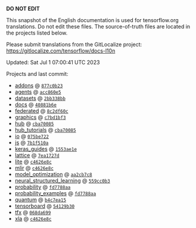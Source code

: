 __DO NOT EDIT__

This snapshot of the English documentation is used for tensorflow.org
translations. Do not edit these files. The source-of-truth files are located in
the projects listed below.

Please submit translations from the GitLocalize project: https://gitlocalize.com/tensorflow/docs-l10n

Updated: Sat Jul  1 07:00:41 UTC 2023

Projects and last commit:

- [addons](https://github.com/tensorflow/addons/tree/master/docs) @ <a href='https://github.com/tensorflow/addons/commit/877c0b239a844388c5983eb6109e08885fdc26b4'><code>877c0b23</code></a>
- [agents](https://github.com/tensorflow/agents/tree/master/docs) @ <a href='https://github.com/tensorflow/agents/commit/acc860e551f1f342a21328caa7981da4fe001a5a'><code>acc860e5</code></a>
- [datasets](https://github.com/tensorflow/datasets/tree/master/docs) @ <a href='https://github.com/tensorflow/datasets/commit/2bb338bbf235c22c2d318dd76217016215f84927'><code>2bb338bb</code></a>
- [docs](https://github.com/tensorflow/docs/tree/master/site/en) @ <a href='https://github.com/tensorflow/docs/commit/40881b6e9c65d3cd164b391de055aeb60d2f51af'><code>40881b6e</code></a>
- [federated](https://github.com/tensorflow/federated/tree/main/docs) @ <a href='https://github.com/tensorflow/federated/commit/8c2df60c46311dd709cfa2ad9102183605e93d52'><code>8c2df60c</code></a>
- [graphics](https://github.com/tensorflow/graphics/tree/master/tensorflow_graphics/g3doc) @ <a href='https://github.com/tensorflow/graphics/commit/c7bd1bf35afb9f20c73404773d3ad9c989f947b0'><code>c7bd1bf3</code></a>
- [hub](https://github.com/tensorflow/hub/tree/master/docs) @ <a href='https://github.com/tensorflow/hub/commit/cba700859a4d84b500c5d8f08b029a2ca729d094'><code>cba70085</code></a>
- [hub_tutorials](https://github.com/tensorflow/hub/tree/master/examples/colab) @ <a href='https://github.com/tensorflow/hub/commit/cba700859a4d84b500c5d8f08b029a2ca729d094'><code>cba70085</code></a>
- [io](https://github.com/tensorflow/io/tree/master/docs) @ <a href='https://github.com/tensorflow/io/commit/075be7222dfd234c902aeb31e2e0a44a8db49c00'><code>075be722</code></a>
- [js](https://github.com/tensorflow/tfjs-website/tree/master/docs) @ <a href='https://github.com/tensorflow/tfjs-website/commit/7b1f510a18c1284393c9753f589d02966a796894'><code>7b1f510a</code></a>
- [keras_guides](https://github.com/tensorflow/docs/tree/snapshot-keras/site/en/guide/keras) @ <a href='https://github.com/tensorflow/docs/commit/1553ae1e4a149be71703e2ee60173b3d1e0e8c00'><code>1553ae1e</code></a>
- [lattice](https://github.com/tensorflow/lattice/tree/master/docs) @ <a href='https://github.com/tensorflow/lattice/commit/7ea1727de1e0309eb324296bc445e0bf5c5c6d74'><code>7ea1727d</code></a>
- [lite](https://github.com/tensorflow/tensorflow/tree/master/tensorflow/lite/g3doc) @ <a href='https://github.com/tensorflow/tensorflow/commit/c4626e8cbe20dcce22a5cd8e9805460f0235ceeb'><code>c4626e8c</code></a>
- [mlir](https://github.com/tensorflow/tensorflow/tree/master/tensorflow/compiler/mlir/g3doc) @ <a href='https://github.com/tensorflow/tensorflow/commit/c4626e8cbe20dcce22a5cd8e9805460f0235ceeb'><code>c4626e8c</code></a>
- [model_optimization](https://github.com/tensorflow/model-optimization/tree/master/tensorflow_model_optimization/g3doc) @ <a href='https://github.com/tensorflow/model-optimization/commit/aa2cb7c875affcdcf0006d244ebc1adf8c82862c'><code>aa2cb7c8</code></a>
- [neural_structured_learning](https://github.com/tensorflow/neural-structured-learning/tree/master/g3doc) @ <a href='https://github.com/tensorflow/neural-structured-learning/commit/559cc0b39fec933cbd1e7fff9d457ce07733a044'><code>559cc0b3</code></a>
- [probability](https://github.com/tensorflow/probability/tree/main/tensorflow_probability/g3doc) @ <a href='https://github.com/tensorflow/probability/commit/fd7788aa6239c3d1b982872d463c8e68ff90e336'><code>fd7788aa</code></a>
- [probability_examples](https://github.com/tensorflow/probability/tree/main/tensorflow_probability/examples/jupyter_notebooks) @ <a href='https://github.com/tensorflow/probability/commit/fd7788aa6239c3d1b982872d463c8e68ff90e336'><code>fd7788aa</code></a>
- [quantum](https://github.com/tensorflow/quantum/tree/master/docs) @ <a href='https://github.com/tensorflow/quantum/commit/b4c7ea151275cb75bd75e5c2d35f36abf8679fd8'><code>b4c7ea15</code></a>
- [tensorboard](https://github.com/tensorflow/tensorboard/tree/master/docs) @ <a href='https://github.com/tensorflow/tensorboard/commit/54129b306ec9520450a0afb65a05ebac8a065f7a'><code>54129b30</code></a>
- [tfx](https://github.com/tensorflow/tfx/tree/master/docs) @ <a href='https://github.com/tensorflow/tfx/commit/068da6999a08fa90d98c372fc623226191754f40'><code>068da699</code></a>
- [xla](https://github.com/tensorflow/tensorflow/tree/master/tensorflow/compiler/xla/g3doc) @ <a href='https://github.com/tensorflow/tensorflow/commit/c4626e8cbe20dcce22a5cd8e9805460f0235ceeb'><code>c4626e8c</code></a>

